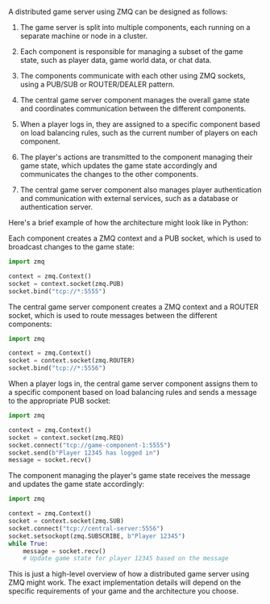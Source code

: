 A distributed game server using ZMQ can be designed as follows:

1. The game server is split into multiple components, each running on a separate machine or node in a cluster.

2. Each component is responsible for managing a subset of the game state, such as player data, game world data, or chat data.

3. The components communicate with each other using ZMQ sockets, using a PUB/SUB or ROUTER/DEALER pattern.

4. The central game server component manages the overall game state and coordinates communication between the different components.

5. When a player logs in, they are assigned to a specific component based on load balancing rules, such as the current number of players on each component.

6. The player's actions are transmitted to the component managing their game state, which updates the game state accordingly and communicates the changes to the other components.

7. The central game server component also manages player authentication and communication with external services, such as a database or authentication server.

Here's a brief example of how the architecture might look like in Python:

Each component creates a ZMQ context and a PUB socket, which is used to broadcast changes to the game state:

```python
import zmq

context = zmq.Context()
socket = context.socket(zmq.PUB)
socket.bind("tcp://*:5555")
```

The central game server component creates a ZMQ context and a ROUTER socket, which is used to route messages between the different components:

```python
import zmq

context = zmq.Context()
socket = context.socket(zmq.ROUTER)
socket.bind("tcp://*:5556")
```

When a player logs in, the central game server component assigns them to a specific component based on load balancing rules and sends a message to the appropriate PUB socket:

```python
import zmq

context = zmq.Context()
socket = context.socket(zmq.REQ)
socket.connect("tcp://game-component-1:5555")
socket.send(b"Player 12345 has logged in")
message = socket.recv()
```

The component managing the player's game state receives the message and updates the game state accordingly:

```python
import zmq

context = zmq.Context()
socket = context.socket(zmq.SUB)
socket.connect("tcp://central-server:5556")
socket.setsockopt(zmq.SUBSCRIBE, b"Player 12345")
while True:
    message = socket.recv()
    # Update game state for player 12345 based on the message
```

This is just a high-level overview of how a distributed game server using ZMQ might work. The exact implementation details will depend on the specific requirements of your game and the architecture you choose.